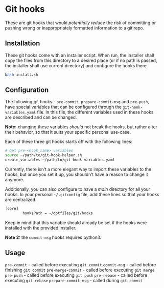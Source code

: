 # Git hooks

These are git hooks that would _potentially reduce_ the risk of committing or pushing wrong or inappropriately formatted information to a git repo.

## Installation

These git hooks come with an installer script. When run, the installer shall copy the files from this directory to a desired place (or if no path is passed, the installer shall use current directory) and configure the hooks there.

```bash
bash install.sh
```

## Configuration

The following git hooks - `pre-commit`, `prepare-commit-msg` and `pre-push`, have special variables that can be configured through the `git-hook-variables.yaml` file. In this file, the different variables used in these hooks are described and can be changed.

**Note:** changing these variables *should* not break the hooks, but rather alter their behavior, so that it suits your specific personal use-case.

Each of these three git hooks starts off with the following lines:

``` bash
# Get pre-<hook_name> variables
source ~/path/to/git-hook-helper.sh
create_variables ~/path/to/git-hook-variables.yaml
```

Currently, there isn't a more elegant way to import these variables to the hooks, but once you set it up, you shouldn't have a reason to change it anymore.

Additionally, you can also configure to have a *main* directory for all your hooks. In your personal `~/.gitconfig` file, add these lines so that your hooks are centralized.

``` bash
[core]
        hooksPath = ~/dotfiles/git/hooks
```

Keep in mind that this variable should already be set if the hooks were installed with the provided installer.

**Note 2:** the `commit-msg` hooks requires python3.

## Usage

`pre-commit` - called before executing `git commit`
`commit-msg` - called before finishing `git commit`
`pre-merge-commit` - called before executing `git merge`
`pre-push` - called before executing `git push`
`pre-rebase` - called before executing `git rebase`
`prepare-commit-msg` - called during `git commit`
